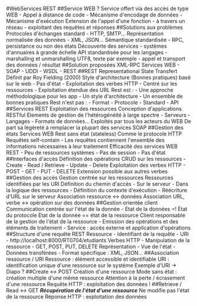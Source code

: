#WebServices REST
##Service WEB ?
	Service offert via des accès de type WEB
		- Appel à distance de code
		- Mécanisme d'encodage de données
		- Mécanisme d'exécution
	Extension de l'appel d'une fonction
		- à travers un réseau
		- exploitant des requêtes et réponses
##Solutions aux problèmes
	Protocoles d'échanges standard
		- HTTP, SMTP...
	Représentation normalisée des données
		- XML, JSON...
	Sémantique standardisée
		- RPC, persistance ou non des états
	Découverte des services
		- systèmes d'annuaires à grande échelle
	API standardisée pour les langages
		- marshalling et unmarshalling
			UTF8, texte par exemple
		- appel et transport des données / résultat
##Solution proposées
	XML-RPC
	Services WEB
		- SOAP
			- UDDI
			- WSDL
		- REST
##REST
	Representational State Transfert
	Définit par Roy Fielding (2000)
	Style d'architecture (Bonnes pratiques) basé sur le web
		- Pas d'état
		- Exploitation des verbes HTTP
		- Centré sur les ressources
		- Exploitation étendue des URL
	Rest est :
		- Une approche méthodologique pour les app
		- Un style d'architecture
		- Un ensemble de bonnes pratiques
	Rest n'est pas :
		- Format
		- Protocole
		- Standard
		- API
##Services REST
	Exploitation des ressources
	Conception d'applications RESTful
	Elements de gestion de l'hétérogénéité à large spectre
		- Serveurs
		- Langages
		- Formats de données...
	Exploités par tous les acteurs du WEB
	De part sa légèreté à remplacer la plupart des services SOAP
##Gestion des états
	Services WEB Rest sans état (stateless)
	Comme le protocole HTTP
	Requêtes self-contain
		- Les requêtes contiennent l'ensemble des informations nécessaires à leur traitement
	Efficacité des services WEB REST
		- Peu de ressources systèmes
		- Pas de session
		- Pas d'état
##Interfaces d'accès
	Définition des opérations CRUD sur les ressources
		- Create
		- Read / Retrieve
		- Update
		- Delete
	Exploitation des verbes HTTP
		- POST
		- GET
		- PUT
		- DELETE
	Extension possible aux autres verbes
##Gestion des accès
	Gestion centrée sur les ressources
	Ressources identifiées par les URI
	Définition du chemin d'accès
		- Sur le serveur
		- Dans la logique des ressources
		- Définition du contexte d'exécution
		- Réécriture d'URL sur le serveur
	Association ressource <-> données
	Association URL, verbe <-> opération sur des données
##Gestion orientée client
	Communication centrée sur l'état de la donnée
		- Etat de la données =! État du protocole
	Etat de la donnée == état de la ressource
	Client responsable de la gestion de l'état de la ressource
		- Emission des opérations et des éléments de traitement
		- Service : accès externe et application d'opérations
##Structure d'une requête REST
	Ressource
		- Identifiant de la requête
		- URI
		- http://localhost:8000/RT0704/etudiants
	Verbes HTTP
		- Manipulation de la ressource
		- GET, POST, PUT, DELETE
	Représentation
		- Vue de l'état
		- Données transférées
		- Format spécifique : XML, JSON...
##Association ressource / URI
	Ressource : élément accessible et identifiable
	URI : identification unique d'une ressource sur le système
	Exemple d'URI -> Diapo ?
##Create <-> POST
	Création d'une ressource
	Mode sans état : création multiple d'une même ressource
	Attention à la perte / écrasement d'une ressource
	Requête HTTP : exploitation des données !
##Retrieve / Read <-> GET
	***Récupération de l'état d'une ressource***
	Ne modifie pas l'état de la ressource
	Réponse HTTP : exploitation des données
